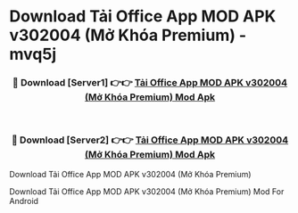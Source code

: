 # Download Tải Office App MOD APK v302004 (Mở Khóa Premium) - mvq5j


<div align="center">
<h3>🔴 Download [Server1] 👉👉 <a href="https://apk-comot.site?title=Tải_Office_App_MOD_APK_v302004_(Mở_Khóa_Premium)">Tải Office App MOD APK v302004 (Mở Khóa Premium) Mod Apk</a></h3><br>
<h3>🔴 Download [Server2] 👉👉 <a href="https://apk-comot.site?title=Tải_Office_App_MOD_APK_v302004_(Mở_Khóa_Premium)">Tải Office App MOD APK v302004 (Mở Khóa Premium) Mod Apk</a></h3>
</div>



Download Tải Office App MOD APK v302004 (Mở Khóa Premium) 

Download Tải Office App MOD APK v302004 (Mở Khóa Premium) Mod For Android